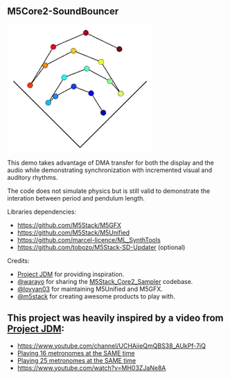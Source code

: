 ## M5Core2-SoundBouncer

[![Pendulum Wave](img/bouncer.png)](https://www.youtube.com/watch?v=UUc0wJBElTs)


This demo takes advantage of DMA transfer for both the
display and the audio while demonstrating synchronization
with incremented visual and auditory rhythms.

The code does not simulate physics but is still valid to demonstrate
the interation between period and pendulum length.

Libraries dependencies:

  - https://github.com/M5Stack/M5GFX
  - https://github.com/M5Stack/M5Unified
  - https://github.com/marcel-licence/ML_SynthTools
  - https://github.com/tobozo/M5Stack-SD-Updater (optional)

Credits:

  - [Project JDM](https://www.instagram.com/project.jdm/) for providing inspiration.
  - [@warayo](https://github.com/wararyo) for sharing the [M5Stack_Core2_Sampler](https://github.com/wararyo/M5Stack_Core2_Sampler) codebase.
  - [@lovyan03](https://github.com/lovyan03) for maintaining M5Unified and M5GFX.
  - [@m5stack](https://github.com/m5stack) for creating awesome products to play with.

This project was heavily inspired by a video from [Project JDM](https://www.instagram.com/project.jdm/):
  -
  - https://www.youtube.com/channel/UCHAiieQmQBS38_AUkPf-7iQ
  - [Playing 16 metronomes at the SAME time](https://www.youtube.com/watch?v=MH03ZJaNe8A)
  - [Playing 25 metronomes at the SAME time](https://www.youtube.com/watch?v=KuQKXHKAUw4)
  - https://www.youtube.com/watch?v=MH03ZJaNe8A


